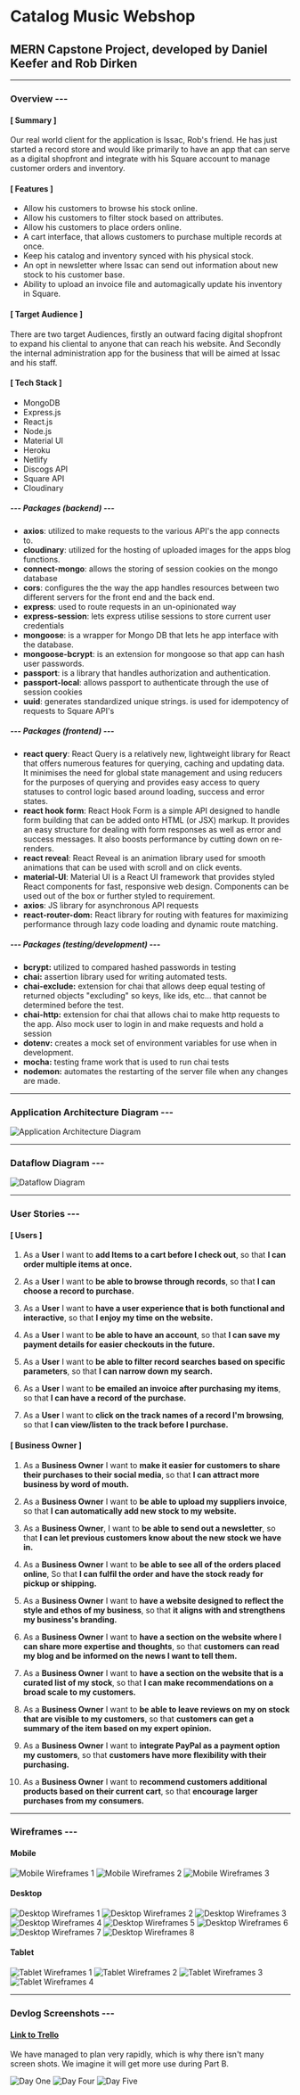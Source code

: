 # Catalog Music Webshop

## MERN Capstone Project, developed by Daniel Keefer and Rob Dirken

---

### Overview ---

#### **[ Summary ]**

Our real world client for the application is Issac, Rob's friend. He has just started a record store and would like primarily to have an app that can serve as a digital shopfront and integrate with his Square account to manage customer orders and inventory.

#### **[ Features ]**

- Allow his customers to browse his stock online.
- Allow his customers to filter stock based on attributes.
- Allow his customers to place orders online.
- A cart interface, that allows customers to purchase multiple records at once.
- Keep his catalog and inventory synced with his physical stock.
- An opt in newsletter where Issac can send out information about new stock to his customer base.
- Ability to upload an invoice file and automagically update his inventory in Square.

#### **[ Target Audience ]**

There are two target Audiences, firstly an outward facing digital shopfront to expand his cliental to anyone that can reach his website. And Secondly the internal administration app for the business that will be aimed at Issac and his staff.

#### **[ Tech Stack ]**

- MongoDB
- Express.js
- React.js
- Node.js
- Material UI
- Heroku
- Netlify
- Discogs API
- Square API
- Cloudinary

##### **--- Packages (backend) ---**

- **axios**: utilized to make requests to the various API's the app connects to.
- **cloudinary**: utilized for the hosting of uploaded images for the apps blog functions.
- **connect-mongo**: allows the storing of session cookies on the mongo database
- **cors**: configures the the way the app handles resources between two different servers for the front end and the back end.
- **express**: used to route requests in an un-opinionated way
- **express-session**: lets express utilise sessions to store current user credentials
- **mongoose**: is a wrapper for Mongo DB that lets he app interface with the database.
- **mongoose-bcrypt**: is an extension for mongoose so that app can hash user passwords.
- **passport**: is a library that handles authorization and authentication.
- **passport-local**: allows passport to authenticate through the use of session cookies
- **uuid**: generates standardized unique strings. is used for idempotency of requests to Square API's

##### **--- Packages (frontend) ---**

- **react query**: React Query is a relatively new, lightweight library for React that offers numerous features for querying, caching and updating data. It minimises the need for global state management and using reducers for the purposes of querying and provides easy access to query statuses to control logic based around loading, success and error states.
- **react hook form**: React Hook Form is a simple API designed to handle form building that can be added onto HTML (or JSX) markup. It provides an easy structure for dealing with form responses as well as error and success messages. It also boosts performance by cutting down on re-renders.
- **react reveal**: React Reveal is an animation library used for smooth animations that can be used with scroll and on click events.
- **material-UI**: Material UI is a React UI framework that provides styled React components for fast, responsive web design. Components can be used out of the box or further styled to requirement.
- **axios**: JS library for asynchronous API requests
- **react-router-dom:** React library for routing with features for maximizing performance through lazy code loading and dynamic route matching.

##### **--- Packages (testing/development) ---**

- **bcrypt:** utilized to compared hashed passwords in testing
- **chai:** assertion library used for writing automated tests.
- **chai-exclude:** extension for chai that allows deep equal testing of returned objects "excluding" so keys, like ids, etc... that cannot be determined before the test.
- **chai-http:** extension for chai that allows chai to make http requests to the app. Also mock user to login in and make requests and hold a session
- **dotenv:** creates a mock set of environment variables for use when in development.
- **mocha:** testing frame work that is used to run chai tests
- **nodemon:** automates the restarting of the server file when any changes are made.

---

### Application Architecture Diagram ---

![Application Architecture Diagram](./docs/diagrams/application_arch.png)

---

### Dataflow Diagram ---

![Dataflow Diagram](./docs/diagrams/data_flow.png)

---

### User Stories ---

#### **[ Users ]**

1. As a **User** I want to **add Items to a cart before I check out**, so that **I can order multiple items at once.**

2. As a **User** I want to **be able to browse through records**, so that **I can choose a record to purchase.**

3. As a **User** I want to **have a user experience that is both functional and interactive**, so that **I enjoy my time on the website.**

4. As a **User** I want to **be able to have an account**, so that **I can save my payment details for easier checkouts in the future.**

5. As a **User** I want to **be able to filter record searches based on specific parameters**, so that **I can narrow down my search.**

6. As a **User** I want to **be emailed an invoice after purchasing my items**, so that **I can have a record of the purchase.**

7. As a **User** I want to **click on the track names of a record I'm browsing**, so that **I can view/listen to the track before I purchase.**

#### **[ Business Owner ]**

1. As a **Business Owner** I want to **make it easier for customers to share their purchases to their social media**, so that **I can attract more business by word of mouth.**

2. As a **Business Owner** I want to **be able to upload my suppliers invoice**, so that **I can automatically add new stock to my website.**

3. As a **Business Owner**, I want to **be able to send out a newsletter**, so that **I can let previous customers know about the new stock we have in.**

4. As a **Business Owner** I want to **be able to see all of the orders placed online**, So that **I can fulfil the order and have the stock ready for pickup or shipping.**

5. As a **Business Owner** I want to **have a website designed to reflect the style and ethos of my business**, so that **it aligns with and strengthens my business's branding.**

6. As a **Business Owner** I want to **have a section on the website where I can share more expertise and thoughts**, so that **customers can read my blog and be informed on the news I want to tell them.**

7. As a **Business Owner** I want to **have a section on the website that is a curated list of my stock**, so that **I can make recommendations on a broad scale to my customers.**

8. As a **Business Owner** I want to **be able to leave reviews on my on stock that are visible to my customers**, so that **customers can get a summary of the item based on my expert opinion.**

9. As a **Business Owner** I want to **integrate PayPal as a payment option my customers**, so that **customers have more flexibility with their purchasing.**

10. As a **Business Owner** I want to **recommend customers additional products based on their current cart**, so that **encourage larger purchases from my consumers.**

---

### Wireframes ---

#### Mobile

![Mobile Wireframes 1](./docs/wireframes/mobile-wireframes-1.png)
![Mobile Wireframes 2](./docs/wireframes/mobile-wireframes-2.png)
![Mobile Wireframes 3](./docs/wireframes/mobile-wireframes-3.png)

#### Desktop

![Desktop Wireframes 1](./docs/wireframes/desktop-wireframes-1.png)
![Desktop Wireframes 2](./docs/wireframes/desktop-wireframes-2.png)
![Desktop Wireframes 3](./docs/wireframes/desktop-wireframes-3.png)
![Desktop Wireframes 4](./docs/wireframes/desktop-wireframes-4.png)
![Desktop Wireframes 5](./docs/wireframes/desktop-wireframes-5.png)
![Desktop Wireframes 6](./docs/wireframes/desktop-wireframes-6.png)
![Desktop Wireframes 7](./docs/wireframes/desktop-wireframes-7.png)
![Desktop Wireframes 8](./docs/wireframes/desktop-wireframes-8.png)

#### Tablet

![Tablet Wireframes 1](./docs/wireframes/tablet-wireframes-1.png)
![Tablet Wireframes 2](./docs/wireframes/tablet-wireframes-2.png)
![Tablet Wireframes 3](./docs/wireframes/tablet-wireframes-3.png)
![Tablet Wireframes 4](./docs/wireframes/tablet-wireframes-4.png)

---

### Devlog Screenshots ---

#### [Link to Trello](https://trello.com/b/ggfHDspf/mern-stak-capstone)

We have managed to plan very rapidly, which is why there isn't many screen shots. We imagine it will get more use during Part B.

![Day One](./docs/devlog/day_one.png)
![Day Four](./docs/devlog/day_four.png)
![Day Five](./docs/devlog/day_five.png)
